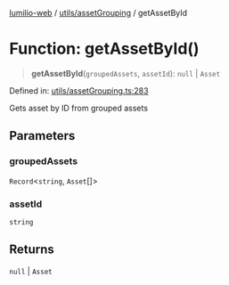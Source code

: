 [lumilio-web](../../../modules.md) / [utils/assetGrouping](../index.md) / getAssetById

# Function: getAssetById()

> **getAssetById**(`groupedAssets`, `assetId`): `null` \| `Asset`

Defined in: [utils/assetGrouping.ts:283](https://github.com/EdwinZhanCN/Lumilio-Photos/blob/5a9be158f2088be7556fada16832ccc8d88ac157/web/src/utils/assetGrouping.ts#L283)

Gets asset by ID from grouped assets

## Parameters

### groupedAssets

`Record`\<`string`, `Asset`[]\>

### assetId

`string`

## Returns

`null` \| `Asset`
